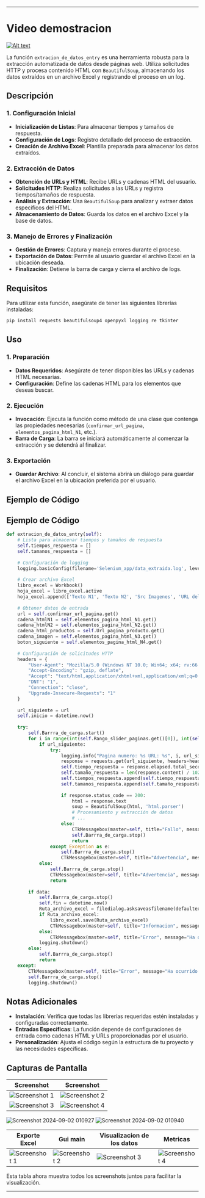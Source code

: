 
---

# Video demostracion

[![Alt text](https://github.com/user-attachments/assets/ba6fe74e-4529-447c-803b-e01692153038)](https://youtu.be/Sy-Kcgu5nG0)


La función `extracion_de_datos_entry` es una herramienta robusta para la extracción automatizada de datos desde páginas web. Utiliza solicitudes HTTP y procesa contenido HTML con `BeautifulSoup`, almacenando los datos extraídos en un archivo Excel y registrando el proceso en un log.

## Descripción

### 1. Configuración Inicial

- **Inicialización de Listas**: Para almacenar tiempos y tamaños de respuesta.
- **Configuración de Logs**: Registro detallado del proceso de extracción.
- **Creación de Archivo Excel**: Plantilla preparada para almacenar los datos extraídos.

### 2. Extracción de Datos

- **Obtención de URLs y HTML**: Recibe URLs y cadenas HTML del usuario.
- **Solicitudes HTTP**: Realiza solicitudes a las URLs y registra tiempos/tamaños de respuesta.
- **Análisis y Extracción**: Usa `BeautifulSoup` para analizar y extraer datos específicos del HTML.
- **Almacenamiento de Datos**: Guarda los datos en el archivo Excel y la base de datos.

### 3. Manejo de Errores y Finalización

- **Gestión de Errores**: Captura y maneja errores durante el proceso.
- **Exportación de Datos**: Permite al usuario guardar el archivo Excel en la ubicación deseada.
- **Finalización**: Detiene la barra de carga y cierra el archivo de logs.

## Requisitos

Para utilizar esta función, asegúrate de tener las siguientes librerías instaladas:

```bash
pip install requests beautifulsoup4 openpyxl logging re tkinter
```

## Uso

### 1. Preparación

- **Datos Requeridos**: Asegúrate de tener disponibles las URLs y cadenas HTML necesarias.
- **Configuración**: Define las cadenas HTML para los elementos que deseas buscar.

### 2. Ejecución

- **Invocación**: Ejecuta la función como método de una clase que contenga las propiedades necesarias (`confirmar_url_pagina`, `elementos_pagina_html_N1`, etc.).
- **Barra de Carga**: La barra se iniciará automáticamente al comenzar la extracción y se detendrá al finalizar.

### 3. Exportación

- **Guardar Archivo**: Al concluir, el sistema abrirá un diálogo para guardar el archivo Excel en la ubicación preferida por el usuario.

## Ejemplo de Código

## Ejemplo de Código

```python
def extracion_de_datos_entry(self):
    # Lista para almacenar tiempos y tamaños de respuesta
    self.tiempos_respuesta = []
    self.tamanos_respuesta = []
    
    # Configuración de logging
    logging.basicConfig(filename='Selenium_app/data_extraida.log', level=logging.INFO, format='%(asctime)s - %(levelname)s - %(message)s')
    
    # Crear archivo Excel
    libro_excel = Workbook()
    hoja_excel = libro_excel.active
    hoja_excel.append(['Texto N1', 'Texto N2', 'Src Imagenes', 'URL del producto'])
    
    # Obtener datos de entrada
    url = self.confirmar_url_pagina.get()
    cadena_htmlN1 = self.elementos_pagina_html_N1.get()
    cadena_htmlN2 = self.elementos_pagina_html_N2.get()
    cadena_html_productos = self.Url_pagina_producto.get()
    cadena_imagen = self.elementos_pagina_html_N3.get()
    boton_siguiente = self.elementos_pagina_html_N4.get()
    
    # Configuración de solicitudes HTTP
    headers = {
        "User-Agent": "Mozilla/5.0 (Windows NT 10.0; Win64; x64; rv:66.0) Gecko/20100101 Firefox/66.0",
        "Accept-Encoding": "gzip, deflate",
        "Accept": "text/html,application/xhtml+xml,application/xml;q=0.9,*/*;q=0.8",
        "DNT": "1",
        "Connection": "close",
        "Upgrade-Insecure-Requests": "1"
    }
    
    url_siguiente = url
    self.inicio = datetime.now()
    
    try:
        self.Barrra_de_carga.start()
        for i in range(int(self.Rango_slider_paginas.get()[0]), int(self.Rango_slider_paginas.get()[1]) + 1):
            if url_siguiente:
                try:
                    logging.info("Pagina numero: %s URL: %s", i, url_siguiente)
                    response = requests.get(url_siguiente, headers=headers)
                    self.tiempo_respuesta = response.elapsed.total_seconds()
                    self.tamaño_respuesta = len(response.content) / 1024
                    self.tiempos_respuesta.append(self.tiempo_respuesta)
                    self.tamanos_respuesta.append(self.tamaño_respuesta)
                    
                    if response.status_code == 200:
                        html = response.text
                        soup = BeautifulSoup(html, 'html.parser')
                        # Procesamiento y extracción de datos
                        # ...
                    else:
                        CTkMessagebox(master=self, title="Fallo", message="Hubo un fallo al contactar con la pagina", icon="warning")
                        self.Barrra_de_carga.stop()
                        return
                except Exception as e:
                    self.Barrra_de_carga.stop()
                    CTkMessagebox(master=self, title="Advertencia", message=f"Fallo en el proceso de extraccion:\n\n{e}", icon="warning", option_1="Cancelar", option_2="Reintentar")
            else:
                self.Barrra_de_carga.stop()
                CTkMessagebox(master=self, title="Advertencia", message="Fallo en el proceso de extraccion", icon="warning", option_1="Cancelar", option_2="Reintentar")
                return
        
        if data:
            self.Barrra_de_carga.stop()
            self.fin = datetime.now()
            Ruta_archivo_excel = filedialog.asksaveasfilename(defaultextension=".xlsx", filetypes=[("Archivos Excel", "*.xlsx")])
            if Ruta_archivo_excel:
                libro_excel.save(Ruta_archivo_excel)
                CTkMessagebox(master=self, title="Informacion", message="Se ha exportado el documento de excel correctamente")
            else:
                CTkMessagebox(master=self, title="Error", message="Ha ocurrido un error al exportar el documento de excel", icon="cancel")
            logging.shutdown()
        else:
            self.Barrra_de_carga.stop()
            return
    except:
        CTkMessagebox(master=self, title="Error", message="Ha ocurrido un error", icon="cancel")
        self.Barrra_de_carga.stop()
        logging.shutdown()
```

## Notas Adicionales

- **Instalación**: Verifica que todas las librerías requeridas estén instaladas y configuradas correctamente.
- **Entradas Específicas**: La función depende de configuraciones de entrada como cadenas HTML y URLs proporcionadas por el usuario.
- **Personalización**: Ajusta el código según la estructura de tu proyecto y las necesidades específicas.

## Capturas de Pantalla

| Screenshot | Screenshot |
|-----------|-----------|
| ![Screenshot 1](https://github.com/user-attachments/assets/3f8a4272-de68-47ff-9851-28e921369dc4) | ![Screenshot 2](https://github.com/user-attachments/assets/68b0ce51-fa96-4562-8d8e-b6c373da7845) |
| ![Screenshot 3](https://github.com/user-attachments/assets/87ea04f2-e7f8-4558-a09d-00f1fe97ac5d) | ![Screenshot 4](https://github.com/user-attachments/assets/02fa4548-eb04-445e-b72f-ae9c87165e16) |


![Screenshot 2024-09-02 010927](https://github.com/user-attachments/assets/baf882aa-eaad-4d5d-b42e-8478578f2c18)
![Screenshot 2024-09-02 010940](https://github.com/user-attachments/assets/fb90903e-9d1d-4bcd-b377-6f42ecca9248)



| Exporte Excel | Gui main | Visualizacion de los datos | Metricas |
|-----------|-----------|-----------|-----------|
| ![Screenshot 1](https://github.com/user-attachments/assets/3f8a4272-de68-47ff-9851-28e921369dc4) | ![Screenshot 2](https://github.com/user-attachments/assets/68b0ce51-fa96-4562-8d8e-b6c373da7845) | ![Screenshot 3](https://github.com/user-attachments/assets/baf882aa-eaad-4d5d-b42e-8478578f2c18) | ![Screenshot 4](https://github.com/user-attachments/assets/fb90903e-9d1d-4bcd-b377-6f42ecca9248) |

Esta tabla ahora muestra todos los screenshots juntos para facilitar la visualización.


---
